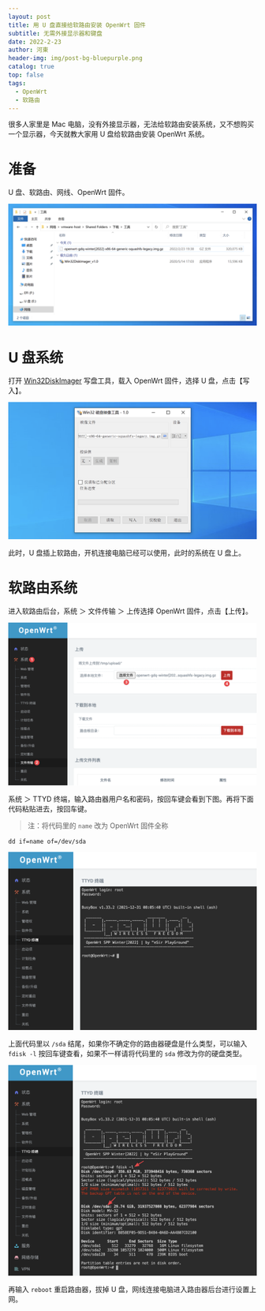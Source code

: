 ```yaml
---
layout: post
title: 用 U 盘直接给软路由安装 OpenWrt 固件
subtitle: 无需外接显示器和键盘
date: 2022-2-23
author: 河東
header-img: img/post-bg-bluepurple.png
catalog: true
top: false
tags:
  - OpenWrt
  - 软路由
---
```


很多人家里是 Mac 电脑，没有外接显示器，无法给软路由安装系统，又不想购买一个显示器，今天就教大家用 U 盘给软路由安装 OpenWrt 系统。

# 准备

U 盘、软路由、网线、OpenWrt 固件。

![](/img/OpenWrt/1.png)

# U 盘系统

打开 [Win32DiskImager](https://t.me/yinanzazheng/35) 写盘工具，载入 OpenWrt 固件，选择 U 盘，点击【写入】。

![](/img/OpenWrt/2.png)

此时，U 盘插上软路由，开机连接电脑已经可以使用，此时的系统在 U 盘上。

# 软路由系统

进入软路由后台，系统 ＞ 文件传输 ＞ 上传选择 OpenWrt 固件，点击【上传】。

![](/img/OpenWrt/3.png)

系统 ＞ TTYD 终端，输入路由器用户名和密码，按回车键会看到下图。再将下面代码粘贴进去，按回车键。

> 注：将代码里的 `name` 改为 OpenWrt 固件全称

```
dd if=name of=/dev/sda
```

![](/img/OpenWrt/4.png)

上面代码里以 `/sda` 结尾，如果你不确定你的路由器硬盘是什么类型，可以输入 `fdisk -l` 按回车键查看，如果不一样请将代码里的 `sda` 修改为你的硬盘类型。

![](/img/OpenWrt/5.png)

再输入 `reboot` 重启路由器，拔掉 U 盘，网线连接电脑进入路由器后台进行设置上网。
